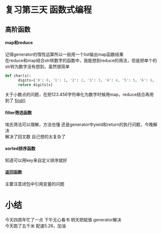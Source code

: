 复习第三天 函数式编程
========
高阶函数
---------
#### map和reduce
记得generator的惰性运算所以一般用一个list输出map函数结果<br>
在reduce和map结合str转数字的函数中，我能想到reduce的用法，但是把单个的str转为数字没有想到，虽然很简单
```py
def char(s):
	  digits={'0': 0, '1': 1, '2': 2, '3': 3, '4': 4, '5': 5, '6': 6, '7': 7, '8': 8, '9': 9}
	  return digits[s]
```
关于小数点的问题，在把123.456字符串化为数字时候用map，reduce结合再用到了
[find()](https://blog.csdn.net/yolandera/article/details/80264876)


#### filter筛选函数
埃氏筛法可以理解，方法也懂 还是generator中yield和return的执行问题，今晚解决<br>
解决了回文数 自己想的太复杂了 

#### sorted排序函数
知道可以用key来自定义排序就好

#### 返回函数
主要注意闭包中引用变量的问题

小结
=====
今天四周年忙了一点 下午无心看书 明天把赋值 generator解决<br>
今天跑了五千米 配速5.26，加油